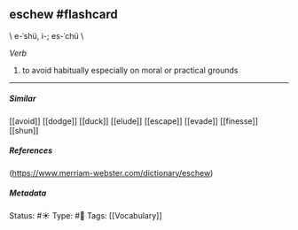 ## eschew #flashcard 
 \ e-ˈshü, i-; es-ˈchü \

_Verb_

1.  to avoid habitually especially on moral or practical grounds
___
##### Similar
[[avoid]]
[[dodge]]
[[duck]]
[[elude]]
[[escape]]
[[evade]]
[[finesse]]
[[shun]]

##### References 
(https://www.merriam-webster.com/dictionary/eschew)

##### Metadata
Status: #☀️ 
Type: #🔵
Tags: [[Vocabulary]]